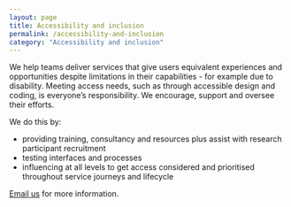 ```yaml
---
layout: page
title: Accessibility and inclusion
permalink: /accessibility-and-inclusion
category: "Accessibility and inclusion"
---
```


We help teams deliver services that give users equivalent experiences and opportunities despite limitations in their capabilities - for example due to disability. Meeting access needs, such as through accessible design and coding, is everyone’s responsibility. We encourage, support and oversee their efforts.

We do this by:
- providing training, consultancy and resources plus assist with research participant recruitment
- testing interfaces and processes
- influencing at all levels to get access considered and prioritised throughout service journeys and lifecycle

<a href="mailto:CentreOfExcellenceCentral@digital.homeoffice.gov.uk">Email us</a> for more information.
